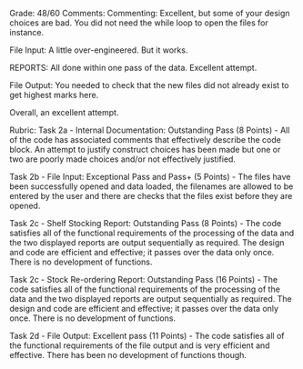 Grade: 48/60
Comments: Commenting: Excellent, but some of your design choices are bad.  You did not need the while loop to open the files for instance.

File Input: A little over-engineered.  But it works.

REPORTS:  All done within one pass of the data.  Excellent attempt.  

File Output: You needed to check that the new files did not already exist to get highest marks here.  

Overall, an excellent attempt.








Rubric:
Task 2a - Internal Documentation: Outstanding Pass (8 Points) - All of the code has associated comments that effectively describe the code block. An attempt to justify construct choices has been made but one or two are poorly made choices and/or not effectively justified.

Task 2b - File Input: Exceptional Pass and Pass+ (5 Points) - The files have been successfully opened and data loaded, the filenames are allowed to be entered by the user and there are checks that the files exist before they are opened.

Task 2c - Shelf Stocking Report: Outstanding Pass (8 Points) - The code satisfies all of the functional requirements of the processing of the data and the two displayed reports are output sequentially as required. The design and code are efficient and effective; it passes over the data only once. There is no development of functions.

Task 2c - Stock Re-ordering Report: Outstanding Pass (16 Points) - The code satisfies all of the functional requirements of the processing of the data and the two displayed reports are output sequentially as required. The design and code are efficient and effective; it passes over the data only once. There is no development of functions.

Task 2d - File Output: Excellent pass (11 Points) - The code satisfies all of the functional requirements of the file output and is very efficient and effective. There has been no development of functions though.
